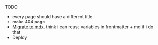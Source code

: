 TODO

- every page should have a different title
- make 404 page
- [Migrate to mdx](https://docs.astro.build/en/guides/integrations-guide/mdx/), think i can reuse variables in frontmatter + md if i do that
- Deploy
